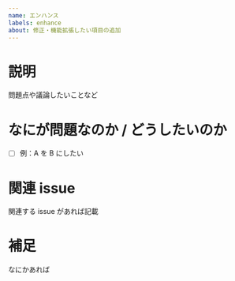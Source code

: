```yaml
---
name: エンハンス
labels: enhance
about: 修正・機能拡張したい項目の追加
---
```


# 説明

問題点や議論したいことなど

# なにが問題なのか / どうしたいのか

- [ ] 例：A を B にしたい

# 関連 issue

関連する issue があれば記載

# 補足

なにかあれば
